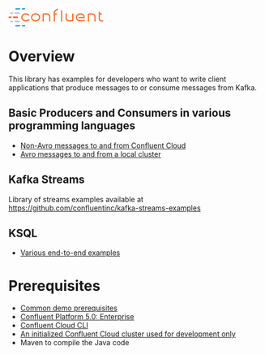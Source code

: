 ![image](../images/confluent-logo-300-2.png)

# Overview

This library has examples for developers who want to write client applications that produce messages to or consume messages from Kafka.

## Basic Producers and Consumers in various programming languages

* [Non-Avro messages to and from Confluent Cloud](cloud/README.md)
* [Avro messages to and from a local cluster](avro/README.md)

## Kafka Streams

Library of streams examples available at https://github.com/confluentinc/kafka-streams-examples

## KSQL

* [Various end-to-end examples](https://github.com/confluentinc/examples)

# Prerequisites

* [Common demo prerequisites](https://github.com/confluentinc/examples#prerequisites)
* [Confluent Platform 5.0: Enterprise](https://www.confluent.io/download/)
* [Confluent Cloud CLI](https://docs.confluent.io/current/cloud-quickstart.html#step-2-install-ccloud-cli)
* [An initialized Confluent Cloud cluster used for development only](https://confluent.cloud)
* Maven to compile the Java code
